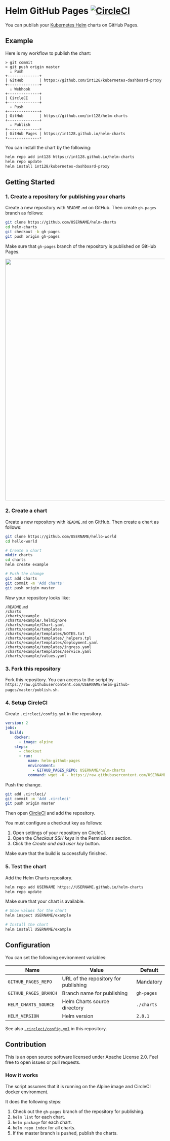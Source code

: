 # Helm GitHub Pages [![CircleCI](https://circleci.com/gh/int128/helm-github-pages.svg?style=shield)](https://circleci.com/gh/int128/helm-github-pages)

You can publish your [Kubernetes Helm](https://github.com/kubernetes/helm) charts on GitHub Pages.

## Example

Here is my workflow to publish the chart:

```
> git commit
> git push origin master
  ↓ Push
+--------------+
| GitHub       | https://github.com/int128/kubernetes-dashboard-proxy
+--------------+
  ↓ Webhook
+--------------+
| CircleCI     |
+--------------+
  ↓ Push
+--------------+
| GitHub       | https://github.com/int128/helm-charts
+--------------+
  ↓ Publish
+--------------+
| GitHub Pages | https://int128.github.io/helm-charts
+--------------+
```

You can install the chart by the following:

```sh
helm repo add int128 https://int128.github.io/helm-charts
helm repo update
helm install int128/kubernetes-dashboard-proxy
```

## Getting Started

### 1. Create a repository for publishing your charts

Create a new repository with `README.md` on GitHub. Then create `gh-pages` branch as follows:

```sh
git clone https://github.com/USERNAME/helm-charts
cd helm-charts
git checkout -b gh-pages
git push origin gh-pages
```

Make sure that `gh-pages` branch of the repository is published on GitHub Pages.

<img src="github-pages-settings.png" width="761">

### 2. Create a chart

Create a new repository with `README.md` on GitHub. Then create a chart as follows:

```sh
git clone https://github.com/USERNAME/hello-world
cd hello-world

# Create a chart
mkdir charts
cd charts
helm create example

# Push the change
git add charts
git commit -m 'Add charts'
git push origin master
```

Now your repository looks like:

```
/README.md
/charts
/charts/example
/charts/example/.helmignore
/charts/example/Chart.yaml
/charts/example/templates
/charts/example/templates/NOTES.txt
/charts/example/templates/_helpers.tpl
/charts/example/templates/deployment.yaml
/charts/example/templates/ingress.yaml
/charts/example/templates/service.yaml
/charts/example/values.yaml
```

### 3. Fork this repository

Fork this repository.
You can access to the script by `https://raw.githubusercontent.com/USERNAME/helm-github-pages/master/publish.sh`.

### 4. Setup CircleCI

Create `.circleci/config.yml` in the repository.

```yaml
version: 2
jobs:
  build:
    docker:
      - image: alpine
    steps:
      - checkout
      - run:
          name: helm-github-pages
          environment:
            - GITHUB_PAGES_REPO: USERNAME/helm-charts
          command: wget -O - https://raw.githubusercontent.com/USERNAME/helm-github-pages/master/publish.sh | sh
```

Push the change.

```sh
git add .circleci/
git commit -m 'Add .circleci'
git push origin master
```

Then open [CircleCI](https://circleci.com) and add the repository.

You must configure a checkout key as follows:

1. Open settings of your repository on CircleCI.
1. Open the *Checkout SSH keys* in the Permissions section.
1. Click the *Create and add user key* button.

Make sure that the build is successfully finished.

### 5. Test the chart

Add the Helm Charts repository.

```sh
helm repo add USERNAME https://USERNAME.github.io/helm-charts
helm repo update
```

Make sure that your chart is available.

```sh
# Show values for the chart
helm inspect USERNAME/example

# Install the chart
helm install USERNAME/example
```

## Configuration

You can set the following environment variables:

Name | Value | Default
-----|-------|--------
`GITHUB_PAGES_REPO` | URL of the repository for publishing | Mandatory
`GITHUB_PAGES_BRANCH` | Branch name for publishing | `gh-pages`
`HELM_CHARTS_SOURCE` | Helm Charts source directory | `./charts`
`HELM_VERSION` | Helm version | `2.8.1`

See also [`.circleci/config.yml`](.circleci/config.yml) in this repository.

## Contribution

This is an open source software licensed under Apache License 2.0.
Feel free to open issues or pull requests.

### How it works

The script assumes that it is running on the Alpine image and CircleCI docker environment.

It does the following steps:

1. Check out the `gh-pages` branch of the repository for publishing.
1. `helm lint` for each chart.
1. `helm package` for each chart.
1. `helm repo index` for all charts.
1. If the master branch is pushed, publish the charts.

